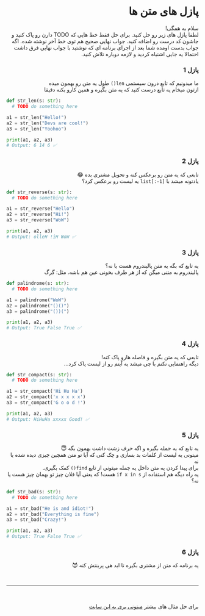 <div dir="rtl">

# پازل های متن ها

سلام به همگی!  
لطفا پازل های زیر رو حل کنید. برای حل فقط خط هایی که TODO دارن رو پاک کنید و جاشون کد درست رو اضافه کنید. جواب نهایی صحیح هم توی خط آخر نوشته شده. اگه جواب بدست اومده شما بعد از اجرای برنامه ای که نوشتید با جواب نهایی فرق داشت احتمالا یه جایی اشتباه کردید و لازمه دوباره تلاش کنید.

### پازل 1

ما میدونیم که تابع درون سیستمی `len()` طول یه متن رو بهمون میده  
ازتون میخام یه تابع درست کنید که یه متن بگیره و همین کارو بکنه دقیقا

</div>

```python
def str_len(s: str):
  # TODO do something here

a1 = str_len("Hello!")
a2 = str_len("Devs are cool!")
a3 = str_len("Yoohoo")

print(a1, a2, a3)
# Output: 6 14 6 ✅
```

<div dir="rtl">

### پازل 2

تابعی که یه متن رو برعکس کنه و تحویل مشتری بده 😂  
یادتونه میشد با `list[:-1]` یه لیست رو برعکس کرد؟

</div>

```python
def str_reverse(s: str):
  # TODO do something here

a1 = str_reverse("Hello")
a2 = str_reverse("Hi!")
a3 = str_reverse("WoW")

print(a1, a2, a3)
# Output: olleH !iH WoW ✅
```

<div dir="rtl">

### پازل 3

یه تابع که بگه یه متن پالیندروم هست یا نه؟  
پالیندروم به متنی میگن که از هر طرف بخونی عین هم باشه. مثل: گرگ

</div>

```python
def palindrome(s: str):
  # TODO do something here

a1 = palindrome("WoW")
a2 = palindrome("()()")
a3 = palindrome("())(")

print(a1, a2, a3)
# Output: True False True ✅
```

<div dir="rtl">

### پازل 4

تابعی که یه متن بگیره و فاصله هارو پاک کنه!  
دیگه راهنمایی نکنم با چی میشد یه آیتم رو از لیست پاک کرد...

</div>

```python
def str_compact(s: str):
  # TODO do something here

a1 = str_compact('Hi Hu Ha')
a2 = str_compact('x x x x x')
a3 = str_compact('G o o d !')

print(a1, a2, a3)
# Output: HiHuHa xxxxx Good! ✅
```

<div dir="rtl">

### پازل 5

یه تابع که یه جمله بگیره و اگه حرف زشت داشت بهمون بگه 😇  
میتونی یه لیست از کلمات بد بسازی و چک کنی که آیا تو متن همچین چیزی دیده شده یا نه  
برای پیدا کردن یه متن داخل یه جمله میتونی از تابع `find()` کمک بگیری.  
یه راه دیگه هم استفاده از `if x in s` هست! که یعنی آیا فلان چیز تو بهمان چیز هست یا نه؟

</div>

```python
def str_bad(s: str):
  # TODO do something here

a1 = str_bad("He is and idiot!")
a2 = str_bad("Everything is fine")
a3 = str_bad("Crazy!")

print(a1, a2, a3)
# Output: True False True ✅
```

<div dir="rtl">

### پازل 6

یه برنامه که متن از مشتری بگیره تا ابد هی پرینتش کنه 😈

</div>

<br/>
<hr/>
<br/>

<div dir="rtl">

برای حل مثال های بیشتر [میتونی بری به این سایت](https://www.w3schools.com/python/exercise.asp?x=xrcise_strings1)

</div>
